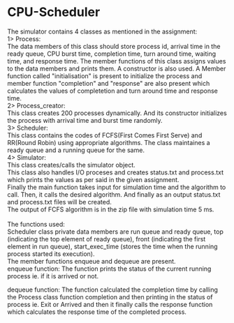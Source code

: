 # CPU-Scheduler

			
The simulator contains 4 classes as mentioned in the assignment: <br>
1> Process: <br>
The data members of this class should store process id, arrival time in the ready queue, CPU burst time, completion time, turn around time, waiting time, and response time. The member functions of this class assigns values to the data members and prints them. A constructor is also used. A Member function called "initialisation" is present to initialize the process and member function "completion" and "response" are also present which calculates the values of completetion and turn around time and response time. 
<br>
2> Process_creator:<br>
This class creates 200 processes dynamically. And its constructor initializes the process with arrival time and burst time randomly. 
<br>
3> Scheduler:<br>
This class contains the codes of FCFS(First Comes First Serve) and RR(Round Robin) using appropriate algorithms. The class maintaines a ready queue and a running queue for the same.
<br>
4> Simulator:<br>
This class creates/calls the simulator object. <br>
This class also handles I/O proceses and creates status.txt and process.txt which prints the values as per said in the given assignment.
<br>
Finally the main function takes input for simulation time and the algorithm to call. Then, it calls the desired algorithm. And finally as an output status.txt and process.txt files will be created.
<br>
The output of FCFS algorithm is in the zip file with simulation time 5 ms.
<br>
<br>
The functions used:<br>
Scheduler class private data members are run queue and ready queue, top (indicating the top element of ready queue), front (indicating the first element in run queue), start_exec_time (stores the time when the running process started its execution).
<br>
The member functions enqueue and dequeue are present.<br>
enqueue function: The function prints the status of the current running process ie. if it is arrived or not.<br>

dequeue function: The function calculated the completion time by calling the Process class function completion and then printing in the status of process ie. Exit or Arrived and then it finally calls the response function which calculates the response time of the completed process.
